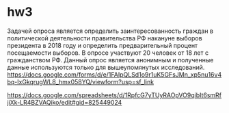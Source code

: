 # hw3
Задачей опроса является определить заинтересованность граждан в политической деятельности правительства РФ накануне выборов президента в 2018 году и определить предварительный процент посещаемости выборов. В опросе участвуют 20 человек от 18 лет с гражданством РФ. Данный опрос является анонимным и полученные данные используются только для вышеупомянутых исследований. 
https://docs.google.com/forms/d/e/1FAIpQLSd1o9r1uK5GFsJMn_xp5nu16v4bq-IxGkqrugWL8_hmx058YQ/viewform?usp=sf_link

https://docs.google.com/spreadsheets/d/1RpfcG7yTUyRAOpVO9qibIt6smRfjiXk-LR4BZVAQiko/edit#gid=825449024
